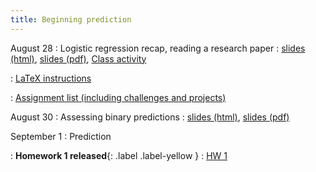 ```yaml
---
title: Beginning prediction
---
```


August 28
: Logistic regression recap, reading a research paper
  : [slides (html)](https://sta712-f23.github.io/slides/lecture_1.html), [slides (pdf)](https://sta712-f23.github.io/slides/lecture_1.pdf), [Class activity](https://sta712-f23.github.io/class_activities/ca_1.pdf)

: [LaTeX instructions](https://sta712-f23.github.io/homework/latex_instructions/)

: [Assignment list (including challenges and projects)](https://sta712-f23.github.io/assignment_list/)

August 30
: Assessing binary predictions
  : [slides (html)](https://sta712-f23.github.io/slides/lecture_2.html), [slides (pdf)](https://sta712-f23.github.io/slides/lecture_2.pdf)

September 1
: Prediction

: **Homework 1 released**{: .label .label-yellow }
  : [HW 1](https://sta712-f23.github.io/homework/hw1.pdf)

